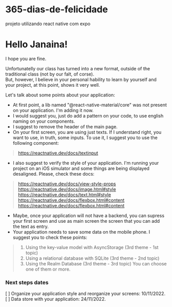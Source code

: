 # 365-dias-de-felicidade
projeto utilizando react native com expo

# Hello Janaina!
I hope you are fine.  

Unfortunatelly our class has turned into a new format, outside of the traditional class (not by our falt, of corse).  
But, however, I believe in your personal hability to learn by yourself and your project, at this point, shows it very well.

Let's talk about some points about your application:
- At first point, a lib named "@react-native-material/core" was not present on your application. I'm adding it now.
- I would suggest you, just do add a pattern on your code, to use english naming on your components.
- I suggest to remove the header of the main page.
- On your first screen, you are using just texts. If I understand right, you want to use, in truth, some inputs. To use it, I suggest you to use the following component:
> https://reactnative.dev/docs/textinput
- I also suggest to verify the style of your application. I'm running your project on an iOS simulator and some things are being displayed desaligned. Please, check these docs:
> https://reactnative.dev/docs/view-style-props
> https://reactnative.dev/docs/image.html#style
> https://reactnative.dev/docs/text.html#style
> https://reactnative.dev/docs/flexbox.html#content
> https://reactnative.dev/docs/flexbox.html#content
  
- Maybe, once your application will not have a backend, you can supress your first screen and use as main screen the screen that you can add the text as entry.
- Your application needs to save some data on the mobile phone. I suggest you to check these points:
> 1. Using the key-value model with AsyncStorage (3rd theme - 1st topic)
> 2. Using a relational database with SQLite (3rd theme - 2nd topic)
> 3. Using the Realm Database (3rd theme - 3rd topic)
> You can choose one of them or more.

### Next steps dates
[ ] Organize your application style and reorganize your screens: 10/11/2022.
[ ] Data store with your application: 24/11/2022.
